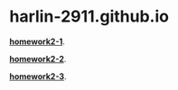 # harlin-2911.github.io

[**homework2-1**](https://harlin-2911.github.io/homework2-1.html).

[**homework2-2**](https://harlin-2911.github.io/homework2-2.html). 



[**homework2-3**](https://harlin-2911.github.io/homework2-3.html). 

